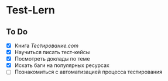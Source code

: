 # Test-Lern

## To Do

* [x] Книга *Тестирование.com*
* [x] Научиться писать тест-кейсы
* [x] Посмотреть доклады по теме
* [x] Искать баги на популярных ресурсах
* [ ] Познакомиться с автоматизацией процесса тестирования

